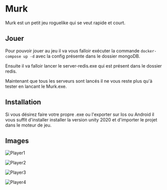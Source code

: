 # Murk

Murk est un petit jeu roguelike qui se veut rapide et court.

## Jouer

Pour pouvoir jouer au jeu il va vous falloir exécuter la commande ```docker-compose up -d``` avec la config présente dans le dossier mongoDB.

Ensuite il va falloir lancer le server-redis.exe qui est présent dans le dossier redis.

Maintenant que tous les serveurs sont lancés il ne vous reste plus qu'à tester en lancant le Murk.exe.

## Installation

Si vous désirez faire votre propre .exe ou l'exporter sur Ios ou Android il vous suffit d'installer installer la version unity 2020 et d'importer le projet dans le moteur de jeu.

## Images

![Player1](https://github.com/Fipk/Murk/blob/main/Photos/SceenPlayer.PNG)

![Player2](https://github.com/Fipk/Murk/blob/main/Photos/ScreenPlayer2.PNG)

![Player3](https://github.com/Fipk/Murk/blob/main/Photos/ScreenPlayer3.PNG)

![Player4](https://github.com/Fipk/Murk/blob/main/Photos/ScreenPlayer4.PNG)

